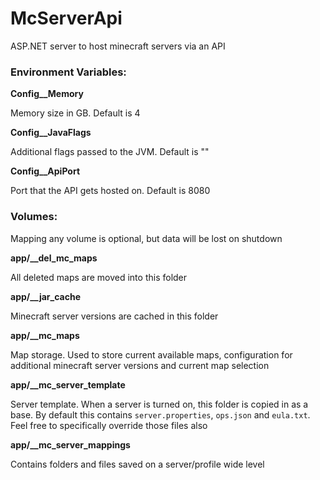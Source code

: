 # McServerApi

ASP.NET server to host minecraft servers via an API

### Environment Variables:

**Config__Memory**

Memory size in GB. Default is 4

**Config__JavaFlags**

Additional flags passed to the JVM. Default is ""

**Config__ApiPort**

Port that the API gets hosted on. Default is 8080

### Volumes:

Mapping any volume is optional, but data will be lost on shutdown

**app/__del_mc_maps**

All deleted maps are moved into this folder

**app/__jar_cache**

Minecraft server versions are cached in this folder

**app/__mc_maps**

Map storage. Used to store current available maps, configuration for additional minecraft server versions and current map selection

**app/__mc_server_template**

Server template. When a server is turned on, this folder is copied in as a base. By default this contains `server.properties`, `ops.json` and `eula.txt`. Feel free to specifically override those files also

**app/__mc_server_mappings**

Contains folders and files saved on a server/profile wide level
